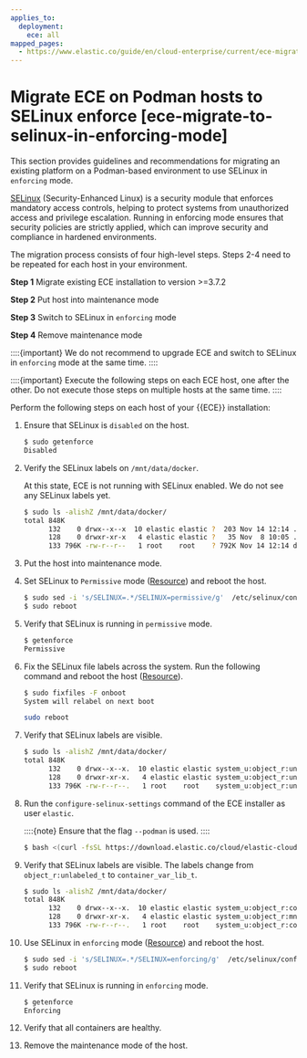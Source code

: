 ```yaml
---
applies_to:
  deployment:
    ece: all
mapped_pages:
  - https://www.elastic.co/guide/en/cloud-enterprise/current/ece-migrate-to-selinux-in-enforcing-mode.html
---
```


# Migrate ECE on Podman hosts to SELinux enforce [ece-migrate-to-selinux-in-enforcing-mode]

This section provides guidelines and recommendations for migrating an existing platform on a Podman-based environment to use SELinux in `enforcing` mode.

[SELinux](https://www.redhat.com/en/topics/linux/what-is-selinux) (Security-Enhanced Linux) is a security module that enforces mandatory access controls, helping to protect systems from unauthorized access and privilege escalation. Running in enforcing mode ensures that security policies are strictly applied, which can improve security and compliance in hardened environments.

The migration process consists of four high-level steps. Steps 2-4 need to be repeated for each host in your environment.

**Step 1** Migrate existing ECE installation to version >=3.7.2

**Step 2** Put host into maintenance mode

**Step 3** Switch to SELinux in `enforcing` mode

**Step 4** Remove maintenance mode

::::{important} 
We do not recommend to upgrade ECE and switch to SELinux in `enforcing` mode at the same time.
::::


::::{important} 
Execute the following steps on each ECE host, one after the other. Do not execute those steps on multiple hosts at the same time.
::::


Perform the following steps on each host of your {{ECE}} installation:

1. Ensure that SELinux is `disabled` on the host.

    ```bash
    $ sudo getenforce
    Disabled
    ```

2. Verify the SELinux labels on `/mnt/data/docker`.

    At this state, ECE is not running with SELinux enabled. We do not see any SELinux labels yet.

    ```bash
    $ sudo ls -alishZ /mnt/data/docker/
    total 848K
          132    0 drwx--x--x  10 elastic elastic ?  203 Nov 14 12:14 .
          128    0 drwxr-xr-x   4 elastic elastic ?   35 Nov  8 10:05 ..
          133 796K -rw-r--r--   1 root    root    ? 792K Nov 14 12:14 db.sql
    ```

3. Put the host into maintenance mode.
4. Set SELinux to `Permissive` mode ([Resource](https://docs.redhat.com/en/documentation/red_hat_enterprise_linux/9/html/using_selinux/changing-selinux-states-and-modes_using-selinux#changing-to-permissive-mode_changing-selinux-states-and-modes)) and reboot the host.

    ```bash
    $ sudo sed -i 's/SELINUX=.*/SELINUX=permissive/g'  /etc/selinux/config
    $ sudo reboot
    ```

5. Verify that SELinux is running in `permissive` mode.

    ```bash
    $ getenforce
    Permissive
    ```

6. Fix the SELinux file labels across the system. Run the following command and reboot the host ([Resource](https://docs.redhat.com/en/documentation/red_hat_enterprise_linux/9/html/using_selinux/changing-selinux-states-and-modes_using-selinux#enabling-selinux-on-systems-that-previously-had-it-disabled_changing-selinux-states-and-modes)).

    ```bash
    $ sudo fixfiles -F onboot
    System will relabel on next boot

    sudo reboot
    ```

7. Verify that SELinux labels are visible.

    ```bash
    $ sudo ls -alishZ /mnt/data/docker/
    total 848K
          132    0 drwx--x--x.  10 elastic elastic system_u:object_r:unlabeled_t:s0  203 Nov 14 12:26 .
          128    0 drwxr-xr-x.   4 elastic elastic system_u:object_r:unlabeled_t:s0   35 Nov  8 10:05 ..
          133 796K -rw-r--r--.   1 root    root    system_u:object_r:unlabeled_t:s0 792K Nov 14 12:26 db.sq
    ```

8. Run the `configure-selinux-settings` command of the ECE installer as user `elastic`.

    ::::{note} 
    Ensure that the flag `--podman` is used.
    ::::


    ```bash
    $ bash <(curl -fsSL https://download.elastic.co/cloud/elastic-cloud-enterprise.sh) configure-selinux-settings --podman
    ```

9. Verify that SELinux labels are visible. The labels change from `object_r:unlabeled_t` to `container_var_lib_t`.

    ```bash
    $ sudo ls -alishZ /mnt/data/docker/
    total 848K
          132    0 drwx--x--x.  10 elastic elastic system_u:object_r:container_var_lib_t:s0  203 Nov 14 12:31 .
          128    0 drwxr-xr-x.   4 elastic elastic system_u:object_r:mnt_t:s0                 35 Nov  8 10:05 ..
          133 796K -rw-r--r--.   1 root    root    system_u:object_r:container_var_lib_t:s0 792K Nov 14 12:31 db.sql
    ```

10. Use SELinux in `enforcing` mode ([Resource](https://docs.redhat.com/en/documentation/red_hat_enterprise_linux/9/html/using_selinux/changing-selinux-states-and-modes_using-selinux#changing-to-enforcing-mode_changing-selinux-states-and-modes)) and reboot the host.

    ```bash
    $ sudo sed -i 's/SELINUX=.*/SELINUX=enforcing/g'  /etc/selinux/config
    $ sudo reboot
    ```

11. Verify that SELinux is running in `enforcing` mode.

    ```bash
    $ getenforce
    Enforcing
    ```

12. Verify that all containers are healthy.
13. Remove the maintenance mode of the host.

